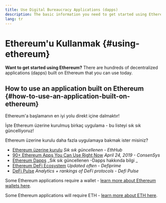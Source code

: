 ```yaml
---
title: Use Digital Bureaucracy Applications (dapps)
description: The basic information you need to get started using Ethereum.
lang: tr
---
```


# Ethereum'u Kullanmak {#using-ethereum}

<div class="featured">

**Want to get started using Ethereum?** There are hundreds of decentralized applications (dapps) built on Ethereum that you can use today.

</div>

## How to use an application built on Ethereum {#how-to-use-an-application-built-on-ethereum}

Ethereum'a başlamanın en iyi yolu direkt içine dalmaktır!

İşte Ethereum üzerine kurulmuş birkaç uygulama - bu listeyi sık sık güncelliyoruz!

<RandomAppList />

Ethereum üzerine kurulu daha fazla uygulamaya bakmak ister misiniz?

- [Ethereum üzerine kurulu](https://docs.ethhub.io/built-on-ethereum/built-on-ethereum/) _Sık sık güncellenen - EthHub_
- [90+ Ethereum Apps You Can Use Right Now](https://media.consensys.net/40-ethereum-apps-you-can-use-right-now-d643333769f7) _April 24, 2019 - ConsenSys_
- [Ethereum Dapps](https://www.stateofthedapps.com/rankings/platform/ethereum) _Sık sık güncellenen -Dapps hakkında bilgi _
- [Ethereum DeFi Ecosystem](https://defiprime.com/ethereum) _Updated often - Defiprime_
- [DeFi Pulse](https://defipulse.com/) _Analytics + rankings of DeFi protocols - Defi Pulse_

Some Ethereum applications require a wallet - [learn more about Ethereum wallets here](/tr/wallets/).

Some Ethereum applications will require ETH - [learn more about ETH here](/tr/eth/).
